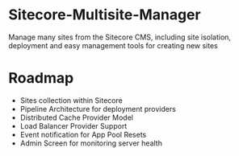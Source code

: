 Sitecore-Multisite-Manager
==========================

Manage many sites from the Sitecore CMS, including site isolation, deployment and easy management tools for creating new sites

Roadmap
==========================

* Sites collection within Sitecore
* Pipeline Architecture for deployment providers
* Distributed Cache Provider Model
* Load Balancer Provider Support
* Event notification for App Pool Resets
* Admin Screen for monitoring server health

